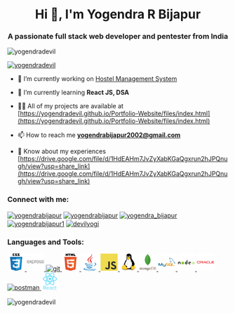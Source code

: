 <h1 align="center">Hi 👋, I'm Yogendra R Bijapur</h1>
<h3 align="center">A passionate full stack web developer and pentester from India</h3>

<p align="left"> <img src="https://komarev.com/ghpvc/?username=yogendradevil&label=Profile%20views&color=0e75b6&style=flat" alt="yogendradevil" /> </p>

<p align="left"> <a href="https://github.com/ryo-ma/github-profile-trophy"><img src="https://github-profile-trophy.vercel.app/?username=yogendradevil" alt="yogendradevil" /></a> </p>

- 🔭 I’m currently working on [Hostel Management System](https://github.com/yogendradevil/Hostel-management-system)

- 🌱 I’m currently learning **React JS, DSA**

- 👨‍💻 All of my projects are available at [https://yogendradevil.github.io/Portfolio-Website/files/index.html](https://yogendradevil.github.io/Portfolio-Website/files/index.html)

- 📫 How to reach me **yogendrabijapur2002@gmail.com**

- 📄 Know about my experiences [https://drive.google.com/file/d/1HdEAHm7JvZyXabKGaQgxrun2hJPQnugh/view?usp=share_link](https://drive.google.com/file/d/1HdEAHm7JvZyXabKGaQgxrun2hJPQnugh/view?usp=share_link)

<h3 align="left">Connect with me:</h3>
<p align="left">
<a href="https://twitter.com/yogendrabijapur" target="blank"><img align="center" src="https://raw.githubusercontent.com/rahuldkjain/github-profile-readme-generator/master/src/images/icons/Social/twitter.svg" alt="yogendrabijapur" height="30" width="40" /></a>
<a href="https://linkedin.com/in/yogendrabijapur" target="blank"><img align="center" src="https://raw.githubusercontent.com/rahuldkjain/github-profile-readme-generator/master/src/images/icons/Social/linked-in-alt.svg" alt="yogendrabijapur" height="30" width="40" /></a>
<a href="https://instagram.com/yogendra_bijapur" target="blank"><img align="center" src="https://raw.githubusercontent.com/rahuldkjain/github-profile-readme-generator/master/src/images/icons/Social/instagram.svg" alt="yogendra_bijapur" height="30" width="40" /></a>
<a href="https://www.hackerrank.com/yogendrabijapur1" target="blank"><img align="center" src="https://raw.githubusercontent.com/rahuldkjain/github-profile-readme-generator/master/src/images/icons/Social/hackerrank.svg" alt="yogendrabijapur1" height="30" width="40" /></a>
<a href="https://www.leetcode.com/devilyogi" target="blank"><img align="center" src="https://raw.githubusercontent.com/rahuldkjain/github-profile-readme-generator/master/src/images/icons/Social/leet-code.svg" alt="devilyogi" height="30" width="40" /></a>
</p>

<h3 align="left">Languages and Tools:</h3>
<p align="left"> <a href="https://www.w3schools.com/css/" target="_blank" rel="noreferrer"> <img src="https://raw.githubusercontent.com/devicons/devicon/master/icons/css3/css3-original-wordmark.svg" alt="css3" width="40" height="40"/> </a> <a href="https://expressjs.com" target="_blank" rel="noreferrer"> <img src="https://raw.githubusercontent.com/devicons/devicon/master/icons/express/express-original-wordmark.svg" alt="express" width="40" height="40"/> </a> <a href="https://git-scm.com/" target="_blank" rel="noreferrer"> <img src="https://www.vectorlogo.zone/logos/git-scm/git-scm-icon.svg" alt="git" width="40" height="40"/> </a> <a href="https://www.w3.org/html/" target="_blank" rel="noreferrer"> <img src="https://raw.githubusercontent.com/devicons/devicon/master/icons/html5/html5-original-wordmark.svg" alt="html5" width="40" height="40"/> </a> <a href="https://www.java.com" target="_blank" rel="noreferrer"> <img src="https://raw.githubusercontent.com/devicons/devicon/master/icons/java/java-original.svg" alt="java" width="40" height="40"/> </a> <a href="https://developer.mozilla.org/en-US/docs/Web/JavaScript" target="_blank" rel="noreferrer"> <img src="https://raw.githubusercontent.com/devicons/devicon/master/icons/javascript/javascript-original.svg" alt="javascript" width="40" height="40"/> </a> <a href="https://www.linux.org/" target="_blank" rel="noreferrer"> <img src="https://raw.githubusercontent.com/devicons/devicon/master/icons/linux/linux-original.svg" alt="linux" width="40" height="40"/> </a> <a href="https://www.mongodb.com/" target="_blank" rel="noreferrer"> <img src="https://raw.githubusercontent.com/devicons/devicon/master/icons/mongodb/mongodb-original-wordmark.svg" alt="mongodb" width="40" height="40"/> </a> <a href="https://www.mysql.com/" target="_blank" rel="noreferrer"> <img src="https://raw.githubusercontent.com/devicons/devicon/master/icons/mysql/mysql-original-wordmark.svg" alt="mysql" width="40" height="40"/> </a> <a href="https://nodejs.org" target="_blank" rel="noreferrer"> <img src="https://raw.githubusercontent.com/devicons/devicon/master/icons/nodejs/nodejs-original-wordmark.svg" alt="nodejs" width="40" height="40"/> </a> <a href="https://www.oracle.com/" target="_blank" rel="noreferrer"> <img src="https://raw.githubusercontent.com/devicons/devicon/master/icons/oracle/oracle-original.svg" alt="oracle" width="40" height="40"/> </a> <a href="https://postman.com" target="_blank" rel="noreferrer"> <img src="https://www.vectorlogo.zone/logos/getpostman/getpostman-icon.svg" alt="postman" width="40" height="40"/> </a> <a href="https://reactjs.org/" target="_blank" rel="noreferrer"> <img src="https://raw.githubusercontent.com/devicons/devicon/master/icons/react/react-original-wordmark.svg" alt="react" width="40" height="40"/> </a> </p>

<p><img align="center" src="https://github-readme-stats.vercel.app/api/top-langs?username=yogendradevil&show_icons=true&locale=en&layout=compact" alt="yogendradevil" /></p>

